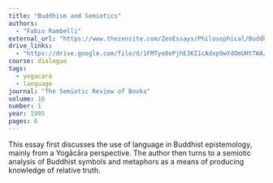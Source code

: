 ```yaml
---
title: "Buddhism and Semiotics"
authors:
  - "Fabio Rambelli"
external_url: "https://www.thezensite.com/ZenEssays/Philosophical/Buddhism_and_Semiotics.html"
drive_links:
  - "https://drive.google.com/file/d/1FMTye0ePjhE3KI1cAdxp9wYdOmUHtTWA/view?usp=sharing"
course: dialogue
tags:
  - yogacara
  - language
journal: "The Semiotic Review of Books"
volume: 16
number: 1
year: 1995
pages: 6
---
```


This essay first discusses the use of language in Buddhist epistemology, mainly from a Yogācāra perspective. The author then turns to a semiotic analysis of Buddhist symbols and metaphors as a means of producing knowledge of relative truth.
